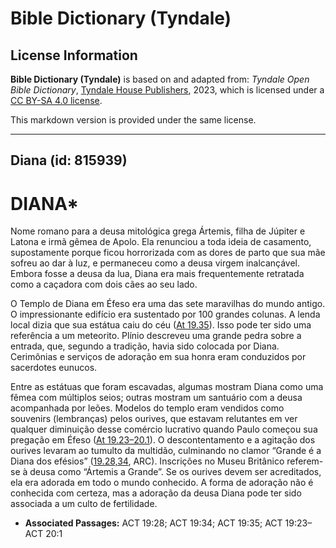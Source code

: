 # Bible Dictionary (Tyndale)

## License Information

**Bible Dictionary (Tyndale)** is based on and adapted from: _Tyndale Open Bible Dictionary_, [Tyndale House Publishers](https://tyndaleopenresources.com/), 2023, which is licensed under a [CC BY-SA 4.0 license](https://creativecommons.org/licenses/by-sa/4.0/legalcode.en).

This markdown version is provided under the same license.



--------------------------------

## Diana (id: 815939)

DIANA\*
=======

Nome romano para a deusa mitológica grega Ártemis, filha de Júpiter e Latona e irmã gêmea de Apolo. Ela renunciou a toda ideia de casamento, supostamente porque ficou horrorizada com as dores de parto que sua mãe sofreu ao dar à luz, e permaneceu como a deusa virgem inalcançável. Embora fosse a deusa da lua, Diana era mais frequentemente retratada como a caçadora com dois cães ao seu lado.

O Templo de Diana em Éfeso era uma das sete maravilhas do mundo antigo. O impressionante edifício era sustentado por 100 grandes colunas. A lenda local dizia que sua estátua caiu do céu ([At 19\.35](https://ref.ly/Acts19:35)). Isso pode ter sido uma referência a um meteorito. Plínio descreveu uma grande pedra sobre a entrada, que, segundo a tradição, havia sido colocada por Diana. Cerimônias e serviços de adoração em sua honra eram conduzidos por sacerdotes eunucos.

Entre as estátuas que foram escavadas, algumas mostram Diana como uma fêmea com múltiplos seios; outras mostram um santuário com a deusa acompanhada por leões. Modelos do templo eram vendidos como souvenirs (lembranças) pelos ourives, que estavam relutantes em ver qualquer diminuição desse comércio lucrativo quando Paulo começou sua pregação em Éfeso ([At 19\.23–20\.1](https://ref.ly/Acts19:23-Acts20:1)). O descontentamento e a agitação dos ourives levaram ao tumulto da multidão, culminando no clamor “Grande é a Diana dos efésios” ([19\.28,34](https://ref.ly/Acts19:28,Acts19:34), ARC). Inscrições no Museu Britânico referem\-se à deusa como “Ártemis a Grande”. Se os ourives devem ser acreditados, ela era adorada em todo o mundo conhecido. A forma de adoração não é conhecida com certeza, mas a adoração da deusa Diana pode ter sido associada a um culto de fertilidade.

* **Associated Passages:** ACT 19:28; ACT 19:34; ACT 19:35; ACT 19:23–ACT 20:1

